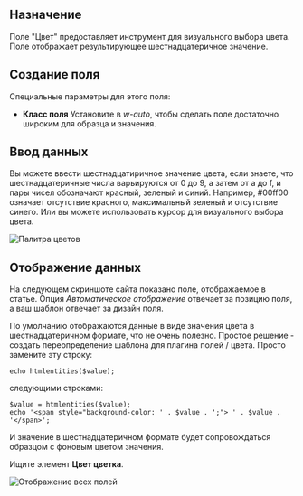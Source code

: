 <!-- Filename: J3.x:Adding_custom_fields/Color_Field / Display title: Цветовое поле -->

## Назначение

Поле "Цвет" предоставляет инструмент для визуального выбора цвета. Поле отображает результирующее шестнадцатеричное значение.

## Создание поля

Специальные параметры для этого поля:

- **Класс поля** Установите в *w-auto*, чтобы сделать поле достаточно широким для образца и значения.

## Ввод данных

Вы можете ввести шестнадцатиричное значение цвета, если знаете, что шестнадцатеричные числа варьируются от 0 до 9, а затем от a до f, и пары чисел обозначают красный, зеленый и синий. Например, #00ff00 означает отсутствие красного, максимальный зеленый и отсутствие синего. Или вы можете использовать курсор для визуального выбора цвета.

![Палитра цветов](../../../en/images/fields/fields-colour-entry.png "Палитра цветов")


## Отображение данных

На следующем скриншоте сайта показано поле, отображаемое в статье. Опция *Автоматическое отображение* отвечает за позицию поля, а ваш шаблон отвечает за дизайн поля.

По умолчанию отображаются данные в виде значения цвета в шестнадцатеричном формате, что не очень полезно. Простое решение - создать переопределение шаблона для плагина полей / цвета. Просто замените эту строку:
```
echo htmlentities($value);
```
следующими строками:
```
$value = htmlentities($value);
echo '<span style="background-color: ' . $value . ';"> ' . $value . '</span>';
```
И значение в шестнадцатеричном формате будет сопровождаться образцом с фоновым цветом значения.

Ищите элемент **Цвет цветка**.

![Отображение всех полей](../../../en/images/fields/fields-display.png "Отображение полей")

